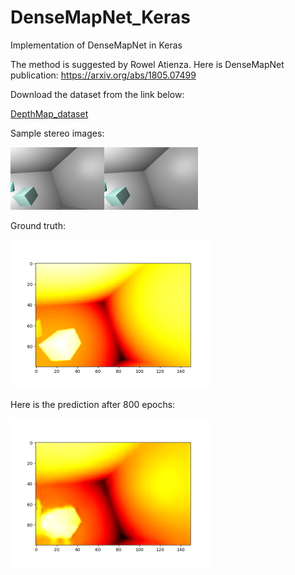 # DenseMapNet_Keras
Implementation of DenseMapNet in Keras

The method is suggested by Rowel Atienza. Here is DenseMapNet publication: <a href="https://arxiv.org/abs/1805.07499">https://arxiv.org/abs/1805.07499</a>

Download the dataset from the link below:

<a href="https://github.com/LouisFoucard/DepthMap_dataset">DepthMap_dataset</a>

Sample stereo images:

<img src="images/Stereoimages.png" alt="input images" class="inline"/>

Ground truth:

<img src="images/gt.png" alt="gt" class="inline" width="320" height="238" />

Here is the prediction after 800 epochs:

<img src="images/DMN_predict.png" alt="predicted" class="inline" width="320" height="238" />
